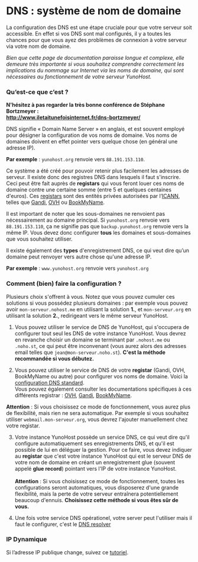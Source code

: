 # DNS : système de nom de domaine

La configuration des DNS est une étape cruciale pour que votre serveur soit accessible. En effet si vos DNS sont mal configurés, il y a toutes les chances pour que vous ayez des problèmes de connexion à votre serveur via votre nom de domaine.

*Bien que cette page de documentation paraisse longue et complexe, elle demeure très importante si vous souhaitez comprendre correctement les implications du nommage sur Internet via les noms de domaine, qui sont nécessaires au fonctionnement de votre serveur YunoHost.*

### Qu’est-ce que c’est ?

**N'hésitez à pas regarder la très bonne conférence de Stéphane Bortzmeyer :     
http://www.iletaitunefoisinternet.fr/dns-bortzmeyer/**

DNS signifie « Domain Name Server » en anglais, et est souvent employé pour désigner la configuration de vos noms de domaine. Vos noms de domaines doivent en effet pointer vers quelque chose (en général une adresse IP).

**Par exemple** : `yunohost.org` renvoie vers `88.191.153.110`.

Ce système a été créé pour pouvoir retenir plus facilement les adresses de serveur. Il existe donc des registres DNS dans lesquels il faut s'inscrire. Ceci peut être fait auprès de **registars** qui vous feront louer ces noms de domaine contre une certaine somme (entre 5 et quelques centaines d'euros). Ces [registars](registar) sont des entités privées autorisées par l’[ICANN](http://fr.wikipedia.org/wiki/ICANN), telles que [Gandi](http://gandi.net), [OVH](http://ovh.com) ou [BookMyName](http://bookmyname.com).

Il est important de noter que les sous-domaines ne renvoient pas nécessairement au domaine principal.
Si `yunohost.org` renvoie vers `88.191.153.110`, ça ne signifie pas que `backup.yunohost.org` renvoie vers la même IP. Vous devez donc configurer **tous** les domaines et sous-domaines que vous souhaitez utiliser.

Il existe également des **types** d'enregistrement DNS, ce qui veut dire qu’un domaine peut  renvoyer vers autre chose qu'une adresse IP.

**Par exemple** : `www.yunohost.org` renvoie vers `yunohost.org`


### Comment (bien) faire la configuration ?

Plusieurs choix s'offrent à vous. Notez que vous pouvez cumuler ces solutions si vous possédez plusieurs domaines : par exemple vous pouvez avoir `mon-serveur.nohost.me` en utilisant la solution **1.**, et `mon-serveur.org` en utilisant la solution **2.**, redirigeant vers le même serveur YunoHost.

1. Vous pouvez utiliser le service de DNS de YunoHost, qui s'occupera de configurer tout seul les DNS de votre instance YunoHost. Vous devrez en revanche choisir un domaine se terminant par `.nohost.me` ou `.noho.st`, ce qui peut être inconvenant (vous aurez alors des adresses email telles que `jean@mon-serveur.noho.st`).
**C'est la méthode recommandée si vous débutez.**

2. Vous pouvez utiliser le service de DNS de votre **registar** (Gandi, OVH, BookMyName ou autre) pour configurer vos noms de domaine. Voici la [configuration DNS standard](/dns_config_fr).    
Vous pouvez également consulter les documentations spécifiques à ces différents registrar : [OVH](/OVH_fr), [Gandi](/Gandi_fr), [BookMyName](/BookMyName_fr).

**Attention** : Si vous choisissez ce mode de fonctionnement, vous aurez plus de flexibilité, mais rien ne sera automatique. Par exemple si vous souhaitez utiliser `webmail.mon-serveur.org`, vous devrez l'ajouter manuellement chez votre registar.

3. Votre instance YunoHost possède un service DNS, ce qui veut dire qu'il configure automatiquement ses enregistrements DNS, et qu'il est possible de lui en déléguer la gestion. Pour ce faire, vous devez indiquer au **registar** que c'est votre instance YunoHost qui est le serveur DNS de votre nom de domaine en créant un enregistrement glue (souvent appelé **glue record**) pointant vers l'IP de votre instance YunoHost.
<br><br>**Attention** : Si vous choisissez ce mode de fonctionnement, toutes les configurations seront automatiques, vous disposerez d'une grande flexibilité, mais la perte de votre serveur entraînera potentiellement beaucoup d'ennuis. **Choisissez cette méthode si vous êtes sûr de vous.**

4. Une fois votre service DNS opérationel, votre server peut l'utiliser mais il faut le configurer, c'est le [DNS resolver](/dns_resolver_fr) 

### IP Dynamique
Si l’adresse IP publique change, suivez ce [tutoriel](dns_dynamicip_fr).

